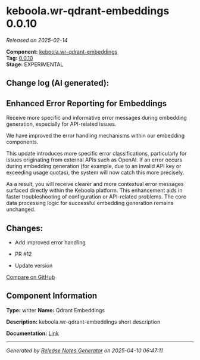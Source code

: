 #  keboola.wr-qdrant-embeddings 0.0.10

_Released on 2025-02-14_

**Component:** [keboola.wr-qdrant-embeddings](https://github.com/keboola/component-embeddings-v2)  
**Tag:** [0.0.10](https://github.com/keboola/component-embeddings-v2/releases/tag/0.0.10)  
**Stage:** EXPERIMENTAL


## Change log (AI generated):
## Enhanced Error Reporting for Embeddings
Receive more specific and informative error messages during embedding generation, especially for API-related issues.

We have improved the error handling mechanisms within our embedding components.

This update introduces more specific error classifications, particularly for issues originating from external APIs such as OpenAI. If an error occurs during embedding generation (for example, due to an invalid API key or exceeding usage quotas), the system will now catch this more precisely.

As a result, you will receive clearer and more contextual error messages surfaced directly within the Keboola platform. This enhancement aids in faster troubleshooting of configuration or API-related problems. The core data processing logic for successful embedding generation remains unchanged.



## Changes:



- Add improved error handling 






- PR #12 




- Update version 



[Compare on GitHub](https://github.com/keboola/component-embeddings-v2/compare/0.0.9...0.0.10)



## Component Information
**Type:** writer
**Name:** Qdrant Embeddings

**Description:** keboola.wr-qdrant-embeddings short description


**Documentation:** [Link](https://github.com/keboola/component-embeddings-v2/blob/master/README.md)



---
_Generated by [Release Notes Generator](https://github.com/keboola/release-notes-generator)
on 2025-04-10 06:47:11_